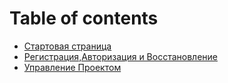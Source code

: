 # Table of contents

* [Стартовая страница](README.md)
* [Регистрация,Авторизация и Восстановление](regiater-and-settings.md)
* [Управление Проектом](project-management.md)
